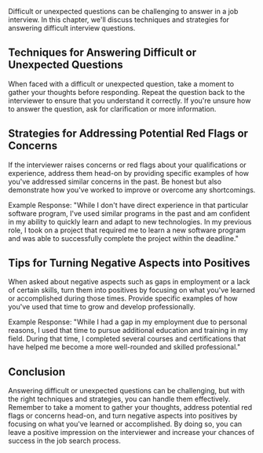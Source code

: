 
Difficult or unexpected questions can be challenging to answer in a job interview. In this chapter, we'll discuss techniques and strategies for answering difficult interview questions.

Techniques for Answering Difficult or Unexpected Questions
----------------------------------------------------------

When faced with a difficult or unexpected question, take a moment to gather your thoughts before responding. Repeat the question back to the interviewer to ensure that you understand it correctly. If you're unsure how to answer the question, ask for clarification or more information.

Strategies for Addressing Potential Red Flags or Concerns
---------------------------------------------------------

If the interviewer raises concerns or red flags about your qualifications or experience, address them head-on by providing specific examples of how you've addressed similar concerns in the past. Be honest but also demonstrate how you've worked to improve or overcome any shortcomings.

Example Response: "While I don't have direct experience in that particular software program, I've used similar programs in the past and am confident in my ability to quickly learn and adapt to new technologies. In my previous role, I took on a project that required me to learn a new software program and was able to successfully complete the project within the deadline."

Tips for Turning Negative Aspects into Positives
------------------------------------------------

When asked about negative aspects such as gaps in employment or a lack of certain skills, turn them into positives by focusing on what you've learned or accomplished during those times. Provide specific examples of how you've used that time to grow and develop professionally.

Example Response: "While I had a gap in my employment due to personal reasons, I used that time to pursue additional education and training in my field. During that time, I completed several courses and certifications that have helped me become a more well-rounded and skilled professional."

Conclusion
----------

Answering difficult or unexpected questions can be challenging, but with the right techniques and strategies, you can handle them effectively. Remember to take a moment to gather your thoughts, address potential red flags or concerns head-on, and turn negative aspects into positives by focusing on what you've learned or accomplished. By doing so, you can leave a positive impression on the interviewer and increase your chances of success in the job search process.
